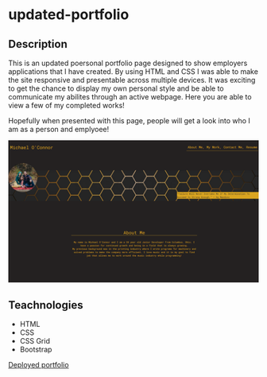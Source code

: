 # updated-portfolio

## Description

This is an updated poersonal portfolio page designed to show employers applications that I have created. By using HTML and CSS I was able to make the site responsive and presentable across multiple devices.  It was exciting to get the chance to display my own personal style and be able to communicate my abilites through an active webpage.  Here you are able to view a few of my completed works!

Hopefully when presented with this page, people will get a look into who I am as a person and emplyoee!

![](./assests\images\updated-portfolio.png)

## Teachnologies 

* HTML
* CSS
* CSS Grid
* Bootstrap

[Deployed portfolio](https://oconnor97.github.io/updated-portfolio/)
